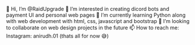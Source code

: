 👋 Hi, I’m @RaidUpgrade
👀 I’m interested in creating dicord bots and payment UI and personal web pages
🌱 I’m currently learning Python along with web development with html, css, javascript and bootstrap
💞️ I’m looking to collaborate on web design projects in the future
📫 How to reach me:
Instagram: anirudh.01 (thats all for now 😅)
